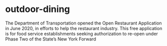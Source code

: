 # outdoor-dining
The Department of Transportation opened the Open Restaurant Application in June 2020, in efforts to help the restaurant industry. This free application is for food service establishments seeking authorization to re-open under Phase Two of the State’s New York Forward 
